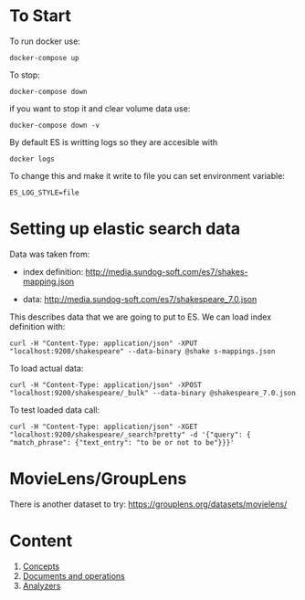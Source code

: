 # To Start
To run docker use:

`docker-compose up`

To stop:

`docker-compose down`

if you want to stop it and clear volume data use:

`docker-compose down -v`

By default ES is writting logs so they are accesible with 

`docker logs`

To change this and make it write to file you can set environment variable:

`ES_LOG_STYLE=file`

# Setting up elastic search data
Data was taken from: 
 - index definition: http://media.sundog-soft.com/es7/shakes-mapping.json

 - data: http://media.sundog-soft.com/es7/shakespeare_7.0.json

This describes data that we are going to put to ES. We can load index definition with:

`curl -H "Content-Type: application/json" -XPUT "localhost:9200/shakespeare" --data-binary @shake
s-mappings.json`

To load actual data:

`curl -H "Content-Type: application/json" -XPOST "localhost:9200/shakespeare/_bulk" --data-binary @shakespeare_7.0.json`

To test loaded data call:

`curl -H "Content-Type: application/json" -XGET "localhost:9200/shakespeare/_search?pretty" -d '{"query": { "match_phrase": {"text_entry": "to be or not to be"}}}'`

# MovieLens/GroupLens
There is another dataset to try: https://grouplens.org/datasets/movielens/

# Content
 1. [Concepts](https://github.com/antusus/elasticsearch-course/blob/main/notes/01_basic_concepts.md)
 1. [Documents and operations](https://github.com/antusus/elasticsearch-course/blob/main/notes/02_document_operations.md)
 1. [Analyzers](https://github.com/antusus/elasticsearch-course/blob/main/notes/03_analyzers.md)
